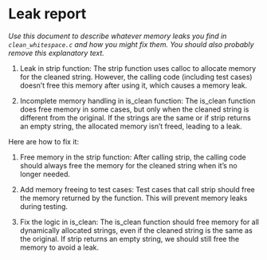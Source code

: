 # Leak report

_Use this document to describe whatever memory leaks
you find in `clean_whitespace.c` and how you might fix
them. You should also probably remove this explanatory
text._



1. Leak in strip function:
The strip function uses calloc to allocate memory for the cleaned string.
However, the calling code (including test cases) doesn’t free this memory after using it, which causes a memory leak.


2. Incomplete memory handling in is_clean function:
The is_clean function does free memory in some cases, but only when the cleaned string is different from the original.
If the strings are the same or if strip returns an empty string, the allocated memory isn’t freed, leading to a leak.

Here are how to fix it:
1. Free memory in the strip function:
After calling strip, the calling code should always free the memory for the cleaned string when it’s no longer needed.


2. Add memory freeing to test cases:
Test cases that call strip should free the memory returned by the function. This will prevent memory leaks during testing.


3. Fix the logic in is_clean:
The is_clean function should free memory for all dynamically allocated strings, even if the cleaned string is the same as the original. If strip returns an empty string, we should still free the memory to avoid a leak.
